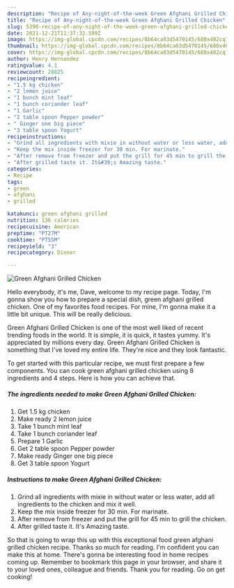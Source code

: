 ```yaml
---
description: "Recipe of Any-night-of-the-week Green Afghani Grilled Chicken"
title: "Recipe of Any-night-of-the-week Green Afghani Grilled Chicken"
slug: 5390-recipe-of-any-night-of-the-week-green-afghani-grilled-chicken
date: 2021-12-21T11:37:32.599Z
image: https://img-global.cpcdn.com/recipes/8b64ca03d5470145/680x482cq70/green-afghani-grilled-chicken-recipe-main-photo.jpg
thumbnail: https://img-global.cpcdn.com/recipes/8b64ca03d5470145/680x482cq70/green-afghani-grilled-chicken-recipe-main-photo.jpg
cover: https://img-global.cpcdn.com/recipes/8b64ca03d5470145/680x482cq70/green-afghani-grilled-chicken-recipe-main-photo.jpg
author: Henry Hernandez
ratingvalue: 4.1
reviewcount: 28825
recipeingredient:
- "1.5 kg chicken"
- "2 lemon juice"
- "1 bunch mint leaf"
- "1 bunch coriander leaf"
- "1 Garlic"
- "2 table spoon Pepper powder"
- " Ginger one big piece"
- "3 table spoon Yogurt"
recipeinstructions:
- "Grind all ingredients with mixie in without water or less water, add all ingredients to the chicken and mix it well."
- "Keep the mix inside freezer for 30 min. For marinate."
- "After remove from freezer and put the grill for 45 min to grill the chicken."
- "After grilled taste it. It&#39;s Amazing taste."
categories:
- Recipe
tags:
- green
- afghani
- grilled

katakunci: green afghani grilled 
nutrition: 136 calories
recipecuisine: American
preptime: "PT27M"
cooktime: "PT55M"
recipeyield: "3"
recipecategory: Dinner

---
```



![Green Afghani Grilled Chicken](https://img-global.cpcdn.com/recipes/8b64ca03d5470145/680x482cq70/green-afghani-grilled-chicken-recipe-main-photo.jpg)

Hello everybody, it's me, Dave, welcome to my recipe page. Today, I'm gonna show you how to prepare a special dish, green afghani grilled chicken. One of my favorites food recipes. For mine, I'm gonna make it a little bit unique. This will be really delicious.



Green Afghani Grilled Chicken is one of the most well liked of recent trending foods in the world. It is simple, it is quick, it tastes yummy. It's appreciated by millions every day. Green Afghani Grilled Chicken is something that I've loved my entire life. They're nice and they look fantastic.


To get started with this particular recipe, we must first prepare a few components. You can cook green afghani grilled chicken using 8 ingredients and 4 steps. Here is how you can achieve that.

<!--inarticleads1-->

##### The ingredients needed to make Green Afghani Grilled Chicken:

1. Get 1.5 kg chicken
1. Make ready 2 lemon juice
1. Take 1 bunch mint leaf
1. Take 1 bunch coriander leaf
1. Prepare 1 Garlic
1. Get 2 table spoon Pepper powder
1. Make ready  Ginger one big piece
1. Get 3 table spoon Yogurt




<!--inarticleads2-->

##### Instructions to make Green Afghani Grilled Chicken:

1. Grind all ingredients with mixie in without water or less water, add all ingredients to the chicken and mix it well.
1. Keep the mix inside freezer for 30 min. For marinate.
1. After remove from freezer and put the grill for 45 min to grill the chicken.
1. After grilled taste it. It&#39;s Amazing taste.




So that is going to wrap this up with this exceptional food green afghani grilled chicken recipe. Thanks so much for reading. I'm confident you can make this at home. There's gonna be interesting food in home recipes coming up. Remember to bookmark this page in your browser, and share it to your loved ones, colleague and friends. Thank you for reading. Go on get cooking!
